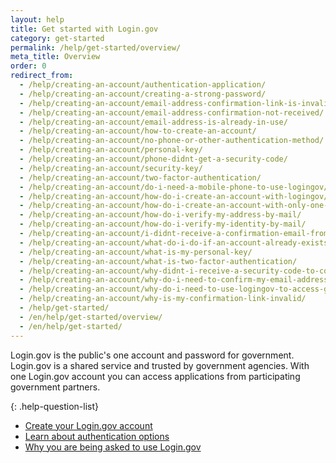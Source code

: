 ```yaml
---
layout: help
title: Get started with Login.gov
category: get-started
permalink: /help/get-started/overview/
meta_title: Overview
order: 0
redirect_from:
  - /help/creating-an-account/authentication-application/
  - /help/creating-an-account/creating-a-strong-password/
  - /help/creating-an-account/email-address-confirmation-link-is-invalid/
  - /help/creating-an-account/email-address-confirmation-not-received/
  - /help/creating-an-account/email-address-is-already-in-use/
  - /help/creating-an-account/how-to-create-an-account/
  - /help/creating-an-account/no-phone-or-other-authentication-method/
  - /help/creating-an-account/personal-key/
  - /help/creating-an-account/phone-didnt-get-a-security-code/
  - /help/creating-an-account/security-key/
  - /help/creating-an-account/two-factor-authentication/
  - /help/creating-an-account/do-i-need-a-mobile-phone-to-use-logingov/
  - /help/creating-an-account/how-do-i-create-an-account-with-logingov/
  - /help/creating-an-account/how-do-i-create-an-account-with-only-one-two-factor-authenticator/
  - /help/creating-an-account/how-do-i-verify-my-address-by-mail/
  - /help/creating-an-account/how-do-i-verify-my-identity-by-mail/
  - /help/creating-an-account/i-didnt-receive-a-confirmation-email-from-logingov/
  - /help/creating-an-account/what-do-i-do-if-an-account-already-exists-under-my-email-address/
  - /help/creating-an-account/what-is-my-personal-key/
  - /help/creating-an-account/what-is-two-factor-authentication/
  - /help/creating-an-account/why-didnt-i-receive-a-security-code-to-confirm-my-phone/
  - /help/creating-an-account/why-do-i-need-to-confirm-my-email-address-and-my-phone-number/
  - /help/creating-an-account/why-do-i-need-to-use-logingov-to-access-government-services-online/
  - /help/creating-an-account/why-is-my-confirmation-link-invalid/
  - /help/get-started/
  - /en/help/get-started/overview/
  - /en/help/get-started/
---
```

Login.gov is the public's one account and password for government. Login.gov is a shared service and trusted by government agencies. With one Login.gov account you can access applications from participating government partners.

{: .help-question-list}
* [Create your Login.gov account](/help/get-started/create-your-account/)
* [Learn about authentication options](/help/get-started/authentication-methods/)
* [Why you are being asked to use Login.gov](/what-is-login/)
